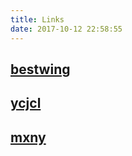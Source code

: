 ```yaml
---
title: Links
date: 2017-10-12 22:58:55
---
```


## [bestwing](http://bestwing.me/)
## [ycjcl](https://www.ycjcl.cc/)
## [mxny](http://mxny.org/)


